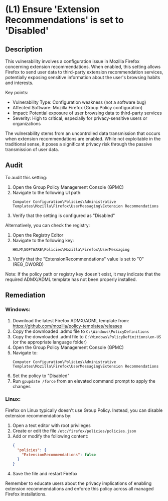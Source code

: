 # (L1) Ensure 'Extension Recommendations' is set to 'Disabled'

## Description

This vulnerability involves a configuration issue in Mozilla Firefox concerning extension recommendations. When enabled, this setting allows Firefox to send user data to third-party extension recommendation services, potentially exposing sensitive information about the user's browsing habits and interests.

Key points:
- Vulnerability Type: Configuration weakness (not a software bug)
- Affected Software: Mozilla Firefox (Group Policy configuration)
- Impact: Potential exposure of user browsing data to third-party services
- Severity: High to critical, especially for privacy-sensitive users or organizations

The vulnerability stems from an uncontrolled data transmission that occurs when extension recommendations are enabled. While not exploitable in the traditional sense, it poses a significant privacy risk through the passive transmission of user data.

## Audit

To audit this setting:

1. Open the Group Policy Management Console (GPMC)
2. Navigate to the following UI path:
   ```
   Computer Configuration\Policies\Administrative Templates\Mozilla\Firefox\UserMessaging\Extension Recommendations
   ```
3. Verify that the setting is configured as "Disabled"

Alternatively, you can check the registry:

1. Open the Registry Editor
2. Navigate to the following key:
   ```
   HKLM\SOFTWARE\Policies\Mozilla\Firefox\UserMessaging
   ```
3. Verify that the "ExtensionRecommendations" value is set to "0" (REG_DWORD)

Note: If the policy path or registry key doesn't exist, it may indicate that the required ADMX/ADML template has not been properly installed.

## Remediation

### Windows:

1. Download the latest Firefox ADMX/ADML template from: https://github.com/mozilla/policy-templates/releases
2. Copy the downloaded .admx file to `C:\Windows\PolicyDefinitions`
3. Copy the downloaded .adml file to `C:\Windows\PolicyDefinitions\en-US` (or the appropriate language folder)
4. Open the Group Policy Management Console (GPMC)
5. Navigate to:
   ```
   Computer Configuration\Policies\Administrative Templates\Mozilla\Firefox\UserMessaging\Extension Recommendations
   ```
6. Set the policy to "Disabled"
7. Run `gpupdate /force` from an elevated command prompt to apply the changes

### Linux:

Firefox on Linux typically doesn't use Group Policy. Instead, you can disable extension recommendations by:

1. Open a text editor with root privileges
2. Create or edit the file `/etc/firefox/policies/policies.json`
3. Add or modify the following content:
   ```json
   {
     "policies": {
       "ExtensionRecommendations": false
     }
   }
   ```
4. Save the file and restart Firefox

Remember to educate users about the privacy implications of enabling extension recommendations and enforce this policy across all managed Firefox installations.